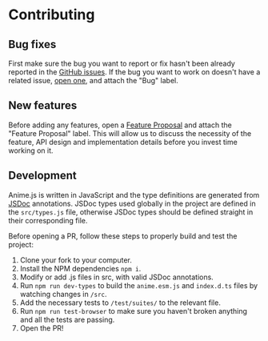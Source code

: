 # Contributing

## Bug fixes

First make sure the bug you want to report or fix hasn't been already reported in the [GitHub issues](https://github.com/juliangarnier/anime/issues?q=is%3Aissue+label%3Abug).
If the bug you want to work on doesn't have a related issue, [open one](https://github.com/juliangarnier/anime/issues/new?template=bug_report.md), and attach the "Bug" label.

## New features

Before adding any features, open a [Feature Proposal](https://github.com/juliangarnier/anime/issues/new?template=feature_request.md) and attach the "Feature Proposal" label.
This will allow us to discuss the necessity of the feature, API design and implementation details before you invest time working on it.

## Development

Anime.js is written in JavaScript and the type definitions are generated from [JSDoc](https://jsdoc.app/) annotations.
JSDoc types used globally in the project are defined in the `src/types.js` file, otherwise JSDoc types should be defined straight in their corresponding file.

Before opening a PR, follow these steps to properly build and test the project:

1. Clone your fork to your computer.
2. Install the NPM dependencies `npm i`.
3. Modify or add .js files in src, with valid JSDoc annotations.
4. Run `npm run dev-types` to build the `anime.esm.js` and `index.d.ts` files by watching changes in `/src`.
5. Add the necessary tests to `/test/suites/` to the relevant file.
6. Run `npm run test-browser` to make sure you haven't broken anything and all the tests are passing.
7. Open the PR!
